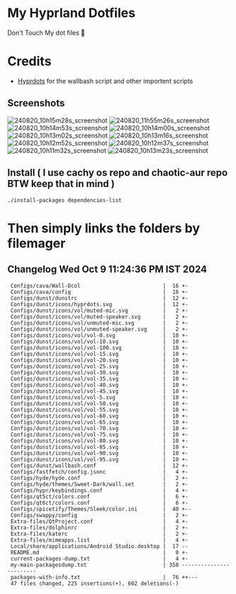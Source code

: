 # My Hyprland Dotfiles
  Don't Touch My dot files 🙂
 

# Credits
- [Hyprdots](https://github.com/prasanthrangan/hyprdots) for the wallbash script and other importent scripts

## Screenshots
![240820_10h15m28s_screenshot](https://github.com/user-attachments/assets/8aaad8cb-e78d-4759-a6ea-915c0e37c3b5)
![240820_11h55m26s_screenshot](https://github.com/user-attachments/assets/ae43e6e7-add8-498c-b259-99ba6df4f33b)
![240820_10h14m53s_screenshot](https://github.com/user-attachments/assets/a1a739b8-4838-4f06-98db-be918e2015af)
![240820_10h14m00s_screenshot](https://github.com/user-attachments/assets/5f267d64-b9d6-4261-8ef8-edfbc5ba6ec4)
![240820_10h13m02s_screenshot](https://github.com/user-attachments/assets/f5edfff4-af59-4760-b503-04198769a2ff)
![240820_10h13m16s_screenshot](https://github.com/user-attachments/assets/15880e4d-aacd-4680-9334-ea787826ddd7)
![240820_10h12m52s_screenshot](https://github.com/user-attachments/assets/21a78295-02d1-4c96-9a24-dcff256fe552)
![240820_10h12m37s_screenshot](https://github.com/user-attachments/assets/b9224ad0-5739-4cf5-ba1d-aea36b0a3b6a)
![240820_10h11m32s_screenshot](https://github.com/user-attachments/assets/53774a21-02a5-489a-bbb1-25ba0bdc697d)
![240820_10h13m23s_screenshot](https://github.com/user-attachments/assets/d07fb201-ba3b-4d7b-90a1-6f9f122a3e63)

## Install ( I use cachy os repo and chaotic-aur repo BTW keep that in mind )
``` ./install-packages dependencies-list ```

# Then simply links the folders by filemager
 
## Changelog Wed Oct  9 11:24:36 PM IST 2024
```
 Configs/cava/Wall-Dcol                          |  16 +-
 Configs/cava/config                             |  16 +-
 Configs/dunst/dunstrc                           |  12 +-
 Configs/dunst/icons/hyprdots.svg                |  12 +-
 Configs/dunst/icons/vol/muted-mic.svg           |   2 +-
 Configs/dunst/icons/vol/muted-speaker.svg       |   2 +-
 Configs/dunst/icons/vol/unmuted-mic.svg         |   2 +-
 Configs/dunst/icons/vol/unmuted-speaker.svg     |   2 +-
 Configs/dunst/icons/vol/vol-0.svg               |  10 +-
 Configs/dunst/icons/vol/vol-10.svg              |  10 +-
 Configs/dunst/icons/vol/vol-100.svg             |  10 +-
 Configs/dunst/icons/vol/vol-15.svg              |  10 +-
 Configs/dunst/icons/vol/vol-20.svg              |  10 +-
 Configs/dunst/icons/vol/vol-25.svg              |  10 +-
 Configs/dunst/icons/vol/vol-30.svg              |  10 +-
 Configs/dunst/icons/vol/vol-35.svg              |  10 +-
 Configs/dunst/icons/vol/vol-40.svg              |  10 +-
 Configs/dunst/icons/vol/vol-45.svg              |  10 +-
 Configs/dunst/icons/vol/vol-5.svg               |  10 +-
 Configs/dunst/icons/vol/vol-50.svg              |  10 +-
 Configs/dunst/icons/vol/vol-55.svg              |  10 +-
 Configs/dunst/icons/vol/vol-60.svg              |  10 +-
 Configs/dunst/icons/vol/vol-65.svg              |  10 +-
 Configs/dunst/icons/vol/vol-70.svg              |  10 +-
 Configs/dunst/icons/vol/vol-75.svg              |  10 +-
 Configs/dunst/icons/vol/vol-80.svg              |  10 +-
 Configs/dunst/icons/vol/vol-85.svg              |  10 +-
 Configs/dunst/icons/vol/vol-90.svg              |  10 +-
 Configs/dunst/icons/vol/vol-95.svg              |  10 +-
 Configs/dunst/wallbash.conf                     |  12 +-
 Configs/fastfetch/config.jsonc                  |   4 +-
 Configs/hyde/hyde.conf                          |   2 +-
 Configs/hyde/themes/Sweet-Dark/wall.set         |   2 +-
 Configs/hypr/keybindings.conf                   |   4 +-
 Configs/qt5ct/colors.conf                       |   6 +-
 Configs/qt6ct/colors.conf                       |   6 +-
 Configs/spicetify/Themes/Sleek/color.ini        |  40 +--
 Configs/swappy/config                           |   2 +-
 Extra-files/QtProject.conf                      |   4 +-
 Extra-files/dolphinrc                           |   2 +-
 Extra-files/katerc                              |   2 +-
 Extra-files/mimeapps.list                       |   4 +-
 Local/share/applications/Android Studio.desktop |  17 --
 README.md                                       |   8 +-
 current-packages-dump.txt                       |   4 +-
 my-main-packagesdump.txt                        | 358 ------------------------
 packages-with-info.txt                          |  76 ++---
 47 files changed, 225 insertions(+), 602 deletions(-)
```
 
